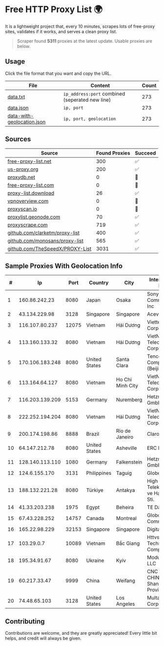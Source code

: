 
# Free HTTP Proxy List 🌍

It is a lightweight project that, every 10 minutes, scrapes lots of free-proxy sites, validates if it works, and serves a clean proxy list.


> Scraper found **5311** proxies at the latest update. Usable proxies are below.

## Usage

Click the file format that you want and copy the URL.


|File|Content|Count|
|----|-------|-----|
|[data.txt](https://raw.githubusercontent.com/themiralay/Proxy-List-World/master/data.txt)|`ip_address:port` combined (seperated new line)|273|
|[data.json](https://raw.githubusercontent.com/themiralay/Proxy-List-World/master/data.json)|`ip, port`|273|
|[data-with-geolocation.json](https://raw.githubusercontent.com/themiralay/Proxy-List-World/master/data-with-geolocation.json)|`ip, port, geolocation`|273|

## Sources

|Source|Found Proxies|Succeed|
|------|-------------|-------|
|[free-proxy-list.net](https://free-proxy-list.net)|300|✅|
|[us-proxy.org](https://www.us-proxy.org)|200|✅|
|[proxydb.net](http://proxydb.net)|0|🚫|
|[free-proxy-list.com](https://free-proxy-list.com/?page=&port=&type%5B%5D=http&type%5B%5D=https&up_time=0&search=Search)|0|🚫|
|[proxy-list.download](https://www.proxy-list.download/HTTP)|26|✅|
|[vpnoverview.com](https://vpnoverview.com/privacy/anonymous-browsing/free-proxy-servers)|0|🚫|
|[proxyscan.io](https://www.proxyscan.io)|0|🚫|
|[proxylist.geonode.com](https://proxylist.geonode.com/api/proxy-list?limit=300&page=1&sort_by=lastChecked&sort_type=desc&protocols=http,https)|70|✅|
|[proxyscrape.com](https://api.proxyscrape.com/v2/?request=displayproxies&protocol=http&timeout=10000&country=all&ssl=all&anonymity=all)|719|✅|
|[github.com/clarketm/proxy-list](https://raw.githubusercontent.com/clarketm/proxy-list/master/proxy-list-raw.txt)|400|✅|
|[github.com/monosans/proxy-list](https://raw.githubusercontent.com/monosans/proxy-list/main/proxies/http.txt)|565|✅|
|[github.com/TheSpeedX/PROXY-List](https://raw.githubusercontent.com/TheSpeedX/PROXY-List/master/http.txt)|3031|✅|


## Sample Proxies With Geolocation Info

|#|Ip|Port|Country|City|Internet Service Provider|
|-|--|----|-------|----|-------------------------|
|1|160.86.242.23|8080|Japan|Osaka|Sony Network Communications Inc|
|2|43.134.229.98|3128|Singapore|Singapore|Aceville Pte.ltd|
|3|116.107.80.237|12075|Vietnam|Hải Dương|Viettel Corporation|
|4|113.160.133.32|8080|Vietnam|Hải Dương|VietNam Post and Telecom Corporation|
|5|170.106.183.248|8080|United States|Santa Clara|Tencent Cloud Computing (Beijing) Co|
|6|113.164.64.127|8080|Vietnam|Ho Chi Minh City|VietNam Post and Telecom Corporation|
|7|116.203.139.209|5153|Germany|Nuremberg|Hetzner Online GmbH|
|8|222.252.194.204|8080|Vietnam|Hải Dương|VietNam Post and Telecom Corporation|
|9|200.174.198.86|8888|Brazil|Rio de Janeiro|Claro S.A|
|10|64.147.212.78|8080|United States|Asheville|ERC Broadband|
|11|128.140.113.110|1080|Germany|Falkenstein|Hetzner Online GmbH|
|12|124.6.155.170|3131|Philippines|Taguig|Globe Telecom|
|13|188.132.221.28|8080|Türkiye|Antakya|High Speed Telekomunikasyon ve Hab. Hiz. Ltd. Sti.|
|14|41.33.203.238|1975|Egypt|Beheira|TE Data|
|15|67.43.228.252|14757|Canada|Montreal|GloboTech Communications|
|16|165.22.98.229|32153|Singapore|Singapore|DigitalOcean, LLC|
|17|103.29.0.7|10089|Vietnam|Bắc Giang|Httvserver Technology Company Limited|
|18|195.34.91.67|8080|Ukraine|Kyiv|Modus-Global LLC|
|19|60.217.33.47|9999|China|Weifang|CNC Group CHINA169 Shandong Province Network|
|20|74.48.65.103|3128|United States|Los Angeles|Multacom Corporation|



## Contributing

Contributions are welcome, and they are greatly appreciated! Every
little bit helps, and credit will always be given.

